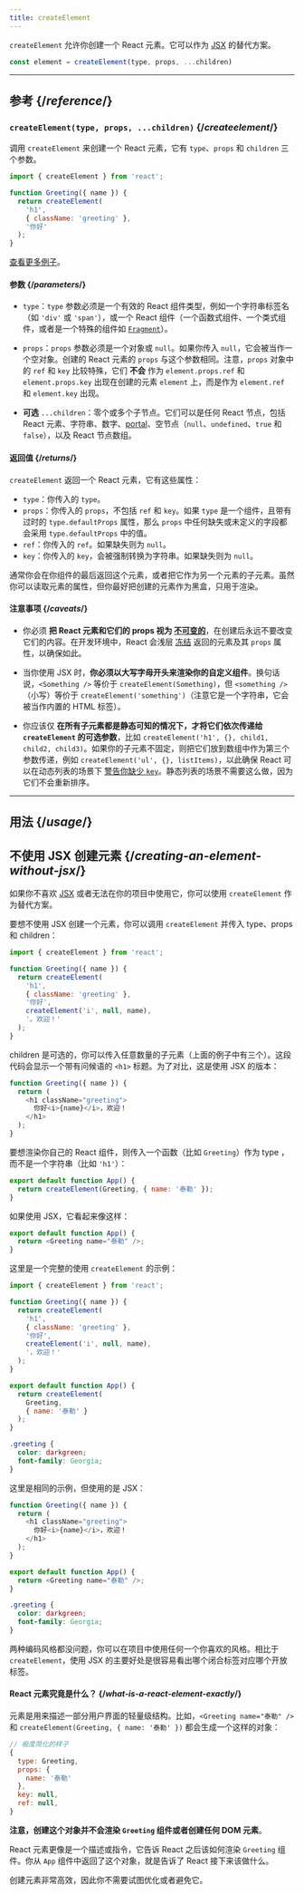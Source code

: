```yaml
---
title: createElement
---
```


<Intro>

`createElement` 允许你创建一个 React 元素。它可以作为 [JSX](/learn/writing-markup-with-jsx) 的替代方案。

```js
const element = createElement(type, props, ...children)
```

</Intro>

<InlineToc />

---

## 参考 {/*reference*/}

### `createElement(type, props, ...children)` {/*createelement*/}

调用 `createElement` 来创建一个 React 元素，它有 `type`、`props` 和 `children` 三个参数。

```js
import { createElement } from 'react';

function Greeting({ name }) {
  return createElement(
    'h1',
    { className: 'greeting' },
    '你好'
  );
}
```

[查看更多例子](#usage)。

#### 参数 {/*parameters*/}

* `type`：`type` 参数必须是一个有效的 React 组件类型，例如一个字符串标签名（如 `'div'` 或 `'span'`），或一个 React 组件（一个函数式组件、一个类式组件，或者是一个特殊的组件如 [`Fragment`](/reference/react/Fragment)）。

* `props`：`props` 参数必须是一个对象或 `null`。如果你传入 `null`，它会被当作一个空对象。创建的 React 元素的 `props` 与这个参数相同。注意，`props` 对象中的 `ref` 和 `key` 比较特殊，它们 **不会** 作为 `element.props.ref` 和 `element.props.key` 出现在创建的元素 `element` 上，而是作为 `element.ref` 和 `element.key` 出现。

* **可选** `...children`：零个或多个子节点。它们可以是任何 React 节点，包括 React 元素、字符串、数字、[portal](/reference/react-dom/createPortal)、空节点（`null`、`undefined`、`true` 和 `false`），以及 React 节点数组。

#### 返回值 {/*returns*/}

`createElement` 返回一个 React 元素，它有这些属性：

* `type`：你传入的 `type`。
* `props`：你传入的 `props`，不包括 `ref` 和 `key`。如果 `type` 是一个组件，且带有过时的 `type.defaultProps` 属性，那么 `props` 中任何缺失或未定义的字段都会采用 `type.defaultProps` 中的值。
* `ref`：你传入的 `ref`。如果缺失则为 `null`。
* `key`：你传入的 `key`，会被强制转换为字符串。如果缺失则为 `null`。

通常你会在你组件的最后返回这个元素，或者把它作为另一个元素的子元素。虽然你可以读取元素的属性，但你最好把创建的元素作为黑盒，只用于渲染。

#### 注意事项 {/*caveats*/}

* 你必须 **把 React 元素和它们的 props 视为 [不可变的](https://en.wikipedia.org/wiki/Immutable_object)**，在创建后永远不要改变它们的内容。在开发环境中，React 会浅层 [冻结](https://developer.mozilla.org/en-US/docs/Web/JavaScript/Reference/Global_Objects/Object/freeze) 返回的元素及其 `props` 属性，以确保如此。

* 当你使用 JSX 时，**你必须以大写字母开头来渲染你的自定义组件**。换句话说，`<Something />` 等价于 `createElement(Something)`，但 `<something />`（小写）等价于 `createElement('something')`（注意它是一个字符串，它会被当作内置的 HTML 标签）。

* 你应该仅 **在所有子元素都是静态可知的情况下，才将它们依次传递给 `createElement` 的可选参数**，比如 `createElement('h1', {}, child1, child2, child3)`。如果你的子元素不固定，则把它们放到数组中作为第三个参数传递，例如 `createElement('ul', {}, listItems)`，以此确保 React 可以在动态列表的场景下 [警告你缺少 `key`](/learn/rendering-lists#keeping-list-items-in-order-with-key)。静态列表的场景不需要这么做，因为它们不会重新排序。

---

## 用法 {/*usage*/}

## 不使用 JSX 创建元素 {/*creating-an-element-without-jsx*/}

如果你不喜欢 [JSX](/learn/writing-markup-with-jsx) 或者无法在你的项目中使用它，你可以使用 `createElement` 作为替代方案。

要想不使用 JSX 创建一个元素，你可以调用 `createElement` 并传入 <CodeStep step={1}>type</CodeStep>、<CodeStep step={2}>props</CodeStep> 和 <CodeStep step={3}>children</CodeStep>：

```js [[1, 5, "'h1'"], [2, 6, "{ className: 'greeting' }"], [3, 7, "'你好',"], [3, 8, "createElement('i', null, name),"], [3, 9, "'。欢迎！'"]]
import { createElement } from 'react';

function Greeting({ name }) {
  return createElement(
    'h1',
    { className: 'greeting' },
    '你好',
    createElement('i', null, name),
    '。欢迎！'
  );
}
```

<CodeStep step={3}>children</CodeStep> 是可选的，你可以传入任意数量的子元素（上面的例子中有三个）。这段代码会显示一个带有问候语的 `<h1>` 标题。为了对比，这是使用 JSX 的版本：

```js [[1, 3, "h1"], [2, 3, "className=\\"greeting\\""], [3, 4, "你好<i>{name}</i>，欢迎！"], [1, 5, "h1"]]
function Greeting({ name }) {
  return (
    <h1 className="greeting">
      你好<i>{name}</i>，欢迎！
    </h1>
  );
}
```

要想渲染你自己的 React 组件，则传入一个函数（比如 `Greeting`）作为 <CodeStep step={1}>type</CodeStep> ，而不是一个字符串（比如 `'h1'`）：

```js [[1, 2, "Greeting"], [2, 2, "{ name: '泰勒' }"]]
export default function App() {
  return createElement(Greeting, { name: '泰勒' });
}
```

如果使用 JSX，它看起来像这样：

```js [[1, 2, "Greeting"], [2, 2, "name=\\"泰勒\\""]]
export default function App() {
  return <Greeting name="泰勒" />;
}
```

这里是一个完整的使用 `createElement` 的示例：

<Sandpack>

```js
import { createElement } from 'react';

function Greeting({ name }) {
  return createElement(
    'h1',
    { className: 'greeting' },
    '你好',
    createElement('i', null, name),
    '，欢迎！'
  );
}

export default function App() {
  return createElement(
    Greeting,
    { name: '泰勒' }
  );
}
```

```css
.greeting {
  color: darkgreen;
  font-family: Georgia;
}
```

</Sandpack>

这里是相同的示例，但使用的是 JSX：

<Sandpack>

```js
function Greeting({ name }) {
  return (
    <h1 className="greeting">
      你好<i>{name}</i>，欢迎！
    </h1>
  );
}

export default function App() {
  return <Greeting name="泰勒" />;
}
```

```css
.greeting {
  color: darkgreen;
  font-family: Georgia;
}
```

</Sandpack>

两种编码风格都没问题，你可以在项目中使用任何一个你喜欢的风格。相比于 `createElement`，使用 JSX 的主要好处是很容易看出哪个闭合标签对应哪个开放标签。

<DeepDive>

#### React 元素究竟是什么？ {/*what-is-a-react-element-exactly*/}

元素是用来描述一部分用户界面的轻量级结构。比如，`<Greeting name="泰勒" />` 和 `createElement(Greeting, { name: '泰勒' })` 都会生成一个这样的对象：

```js
// 极度简化的样子
{
  type: Greeting,
  props: {
    name: '泰勒'
  },
  key: null,
  ref: null,
}
```

**注意，创建这个对象并不会渲染 `Greeting` 组件或者创建任何 DOM 元素**。

React 元素更像是一个描述或指令，它告诉 React 之后该如何渲染 `Greeting` 组件。你从 `App` 组件中返回了这个对象，就是告诉了 React 接下来该做什么。

创建元素非常高效，因此你不需要试图优化或者避免它。

</DeepDive>
